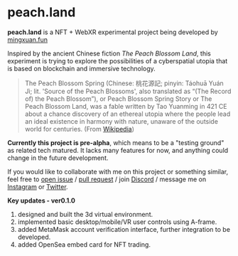 # peach.land

**peach.land** is a NFT + WebXR experimental project being developed by [mingxuan.fun](https://mingxuan.fun/)

Inspired by the ancient Chinese fiction *The Peach Blossom Land*, this experiment is trying to explore the possibilities of a cyberspatial utopia that is based on blockchain and immersive technology.

>The Peach Blossom Spring (Chinese: 桃花源記; pinyin: Táohuā Yuán Jì; lit. 'Source of the Peach Blossoms', also translated as “(The Record of) the Peach Blossom”), or Peach Blossom Spring Story or The Peach Blossom Land, was a fable written by Tao Yuanming in 421 CE about a chance discovery of an ethereal utopia where the people lead an ideal existence in harmony with nature, unaware of the outside world for centuries. (From [Wikipedia](https://en.wikipedia.org/wiki/The_Peach_Blossom_Spring))

**Currently this project is pre-alpha**, which means to be a "testing ground" as related tech matured. It lacks many features for now, and anything could change in the future development.

If you would like to collaborate with me on this project or something similar, feel free to [open issue](https://github.com/MingxuanXie/peach.land/issues) / [pull request](https://github.com/MingxuanXie/peach.land/pulls) / join [Discord](https://discord.gg/ShG2MRC7Qu) / message me on [Instagram](https://www.instagram.com/mingxuan.fun/) or [Twitter](https://twitter.com/MingxuanXie).

**Key updates - ver0.1.0**
1. designed and built the 3d virtual environment.
2. implemented basic desktop/mobile/VR user controls using A-frame. 
3. added MetaMask account verification interface, further integration to be developed.  
4. added OpenSea embed card for NFT trading.